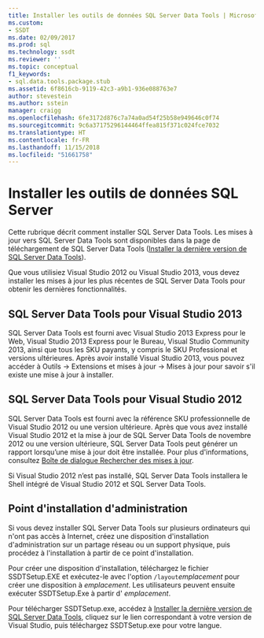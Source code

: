 ```yaml
---
title: Installer les outils de données SQL Server Data Tools | Microsoft Docs
ms.custom:
- SSDT
ms.date: 02/09/2017
ms.prod: sql
ms.technology: ssdt
ms.reviewer: ''
ms.topic: conceptual
f1_keywords:
- sql.data.tools.package.stub
ms.assetid: 6f8616cb-9119-42c3-a9b1-936e088763e7
author: stevestein
ms.author: sstein
manager: craigg
ms.openlocfilehash: 6fe3172d876c7a74a0ad54f25b58e949646c0f74
ms.sourcegitcommit: 9c6a37175296144464ffea815f371c024fce7032
ms.translationtype: HT
ms.contentlocale: fr-FR
ms.lasthandoff: 11/15/2018
ms.locfileid: "51661758"
---
```

# <a name="install-sql-server-data-tools"></a>Installer les outils de données SQL Server
Cette rubrique décrit comment installer SQL Server Data Tools. Les mises à jour vers SQL Server Data Tools sont disponibles dans la page de téléchargement de SQL Server Data Tools ([Installer la dernière version de SQL Server Data Tools](https://go.microsoft.com/fwlink/?LinkID=616714)).  
  
Que vous utilisiez Visual Studio 2012 ou Visual Studio 2013, vous devez installer les mises à jour les plus récentes de SQL Server Data Tools pour obtenir les dernières fonctionnalités.  
  
## <a name="sql-server-data-tools-for-visual-studio-2013"></a>SQL Server Data Tools pour Visual Studio 2013  
SQL Server Data Tools est fourni avec Visual Studio 2013 Express pour le Web, Visual Studio 2013 Express pour le Bureau, Visual Studio Community 2013, ainsi que tous les SKU payants, y compris le SKU Professional et versions ultérieures. Après avoir installé Visual Studio 2013, vous pouvez accéder à Outils -> Extensions et mises à jour -> Mises à jour pour savoir s'il existe une mise à jour à installer.  
  
## <a name="sql-server-data-tools-for-visual-studio-2012"></a>SQL Server Data Tools pour Visual Studio 2012  
SQL Server Data Tools est fourni avec la référence SKU professionnelle de Visual Studio 2012 ou une version ultérieure. Après que vous avez installé Visual Studio 2012 et la mise à jour de SQL Server Data Tools de novembre 2012 ou une version ultérieure, SQL Server Data Tools peut générer un rapport lorsqu’une mise à jour doit être installée. Pour plus d'informations, consultez [Boîte de dialogue Rechercher des mises à jour](../ssdt/check-for-updates-dialog-box.md).  
  
Si Visual Studio 2012 n’est pas installé, SQL Server Data Tools installera le Shell intégré de Visual Studio 2012 et SQL Server Data Tools.  
  
## <a name="administrative-installation-point"></a>Point d'installation d'administration  
Si vous devez installer SQL Server Data Tools sur plusieurs ordinateurs qui n'ont pas accès à Internet, créez une disposition d'installation d'administration sur un partage réseau ou un support physique, puis procédez à l'installation à partir de ce point d'installation.  
  
Pour créer une disposition d'installation, téléchargez le fichier SSDTSetup.EXE et exécutez-le avec l'option `/layout`*emplacement* pour créer une disposition à *emplacement*. Les utilisateurs peuvent ensuite exécuter SSDTSetup.Exe à partir d' *emplacement*.  
  
Pour télécharger SSDTSetup.exe, accédez à [Installer la dernière version de SQL Server Data Tools](https://go.microsoft.com/fwlink/?LinkID=616714), cliquez sur le lien correspondant à votre version de Visual Studio, puis téléchargez SSDTSetup.exe pour votre langue.  
  
